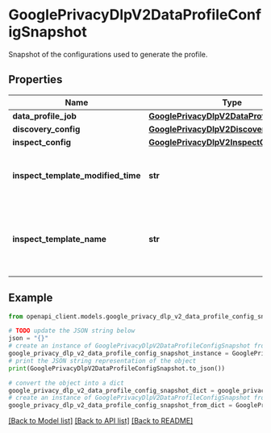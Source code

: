 # GooglePrivacyDlpV2DataProfileConfigSnapshot

Snapshot of the configurations used to generate the profile.

## Properties

Name | Type | Description | Notes
------------ | ------------- | ------------- | -------------
**data_profile_job** | [**GooglePrivacyDlpV2DataProfileJobConfig**](GooglePrivacyDlpV2DataProfileJobConfig.md) |  | [optional] 
**discovery_config** | [**GooglePrivacyDlpV2DiscoveryConfig**](GooglePrivacyDlpV2DiscoveryConfig.md) |  | [optional] 
**inspect_config** | [**GooglePrivacyDlpV2InspectConfig**](GooglePrivacyDlpV2InspectConfig.md) |  | [optional] 
**inspect_template_modified_time** | **str** | Timestamp when the template was modified | [optional] 
**inspect_template_name** | **str** | Name of the inspection template used to generate this profile | [optional] 

## Example

```python
from openapi_client.models.google_privacy_dlp_v2_data_profile_config_snapshot import GooglePrivacyDlpV2DataProfileConfigSnapshot

# TODO update the JSON string below
json = "{}"
# create an instance of GooglePrivacyDlpV2DataProfileConfigSnapshot from a JSON string
google_privacy_dlp_v2_data_profile_config_snapshot_instance = GooglePrivacyDlpV2DataProfileConfigSnapshot.from_json(json)
# print the JSON string representation of the object
print(GooglePrivacyDlpV2DataProfileConfigSnapshot.to_json())

# convert the object into a dict
google_privacy_dlp_v2_data_profile_config_snapshot_dict = google_privacy_dlp_v2_data_profile_config_snapshot_instance.to_dict()
# create an instance of GooglePrivacyDlpV2DataProfileConfigSnapshot from a dict
google_privacy_dlp_v2_data_profile_config_snapshot_from_dict = GooglePrivacyDlpV2DataProfileConfigSnapshot.from_dict(google_privacy_dlp_v2_data_profile_config_snapshot_dict)
```
[[Back to Model list]](../README.md#documentation-for-models) [[Back to API list]](../README.md#documentation-for-api-endpoints) [[Back to README]](../README.md)


